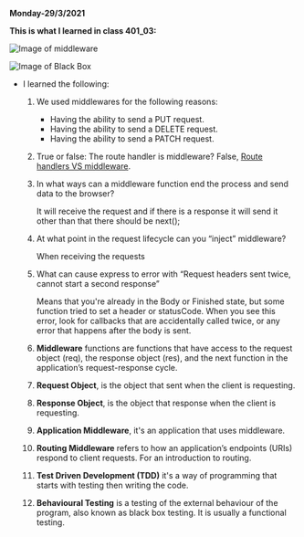 **Monday-29/3/2021**

**This is what I learned in class 401_03:**

![Image of middleware](https://laravelnews.imgix.net/images/scount-featured.jpg?ixlib=php-3.3.0)

![Image of Black Box](https://image.slidesharecdn.com/blackboxtestingorbehavioraltesting-121116004408-phpapp01/95/black-box-testing-or-behavioral-testing-3-638.jpg?cb=1353026710)

* I learned the following:

  1. We used middlewares for the following reasons:
      -  Having the ability to send a PUT request.
      -  Having the ability to send a DELETE request.
      -  Having the ability to send a PATCH request.
  2.  True or false: The route handler is middleware?
    False, [Route handlers VS middleware](https://stackoverflow.com/questions/58925276/what-is-the-difference-between-a-route-handler-and-middleware-function-in-expres).

  3. In what ways can a middleware function end the process and send data to the browser?

      It will receive the request and if there is a response it will send it other than that there should be next();
  4. At what point in the request lifecycle can you “inject” middleware?
   
        When receiving the requests

  5. What can cause express to error with “Request headers sent twice, cannot start a second response” 
        
        Means that you're already in the Body or Finished state, but some function tried to set a header or statusCode. When you see this error, look for callbacks that are accidentally called twice, or any error that happens after the body is sent.

  6. **Middleware** functions are functions that have access to the request object (req), the response object (res), and the next function in the application’s request-response cycle.
  7. **Request Object**, is the object that sent when the client is requesting.
  8. **Response Object**, is the object that response when the client is requesting.
  9. **Application Middleware**, it's an application that uses middleware.
  10. **Routing Middleware** refers to how an application’s endpoints (URIs) respond to client requests. For an introduction to routing.
  11. **Test Driven Development (TDD)** it's a way of programming that starts with testing then writing the code.
  12. **Behavioural Testing** is a testing of the external behaviour of the program, also known as black box testing. It is usually a functional testing.

     